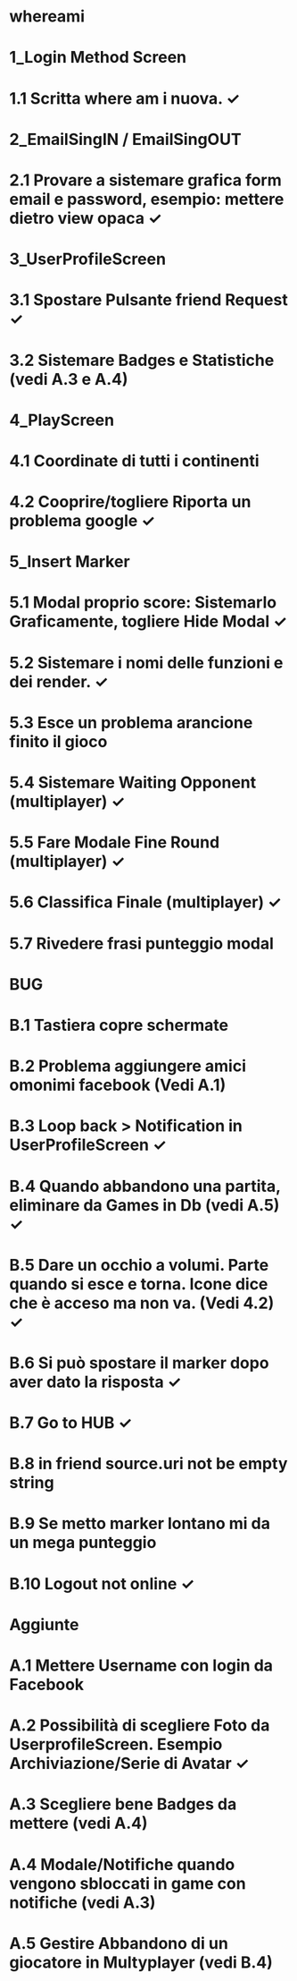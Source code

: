 # whereami

# 1_Login Method Screen
# 1.1 Scritta where am i nuova. ✓

# 2_EmailSingIN / EmailSingOUT
# 2.1 Provare a sistemare grafica form email e password, esempio: mettere dietro view opaca ✓

# 3_UserProfileScreen
# 3.1 Spostare Pulsante friend Request ✓
# 3.2 Sistemare Badges e Statistiche (vedi A.3 e A.4)

# 4_PlayScreen
# 4.1 Coordinate di tutti i continenti
# 4.2 Cooprire/togliere Riporta un problema google ✓

# 5_Insert Marker
# 5.1 Modal proprio score: Sistemarlo Graficamente, togliere Hide Modal ✓
# 5.2 Sistemare i nomi delle funzioni e dei render. ✓
# 5.3 Esce un problema arancione finito il gioco
# 5.4 Sistemare Waiting Opponent (multiplayer) ✓
# 5.5 Fare Modale Fine Round (multiplayer) ✓
# 5.6 Classifica Finale (multiplayer) ✓
# 5.7 Rivedere frasi punteggio modal 

# BUG
# B.1 Tastiera copre schermate 
# B.2 Problema aggiungere amici omonimi facebook (Vedi A.1)
# B.3 Loop back > Notification in UserProfileScreen ✓
# B.4 Quando abbandono una partita, eliminare da Games in Db (vedi A.5) ✓
# B.5 Dare un occhio a volumi. Parte quando si esce e torna. Icone dice che è acceso ma non va. (Vedi 4.2) ✓
# B.6 Si può spostare il marker dopo aver dato la risposta ✓
# B.7 Go to HUB ✓
# B.8 in friend source.uri not be empty string
# B.9 Se metto marker lontano mi da un mega punteggio
# B.10 Logout not online ✓

# Aggiunte
# A.1 Mettere Username con login da Facebook
# A.2 Possibilità di scegliere Foto da UserprofileScreen. Esempio Archiviazione/Serie di Avatar ✓
# A.3 Scegliere bene Badges da mettere (vedi A.4)
# A.4 Modale/Notifiche quando vengono sbloccati in game con notifiche (vedi A.3)
# A.5 Gestire Abbandono di un giocatore in Multyplayer (vedi B.4)